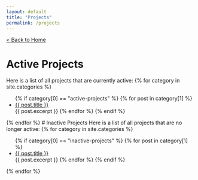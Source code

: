 ```yaml
---
layout: default
title: "Projects"
permalink: /projects
---
```

[< Back to Home](home)
# Active Projects
Here is a list of all projects that are currently active:
{% for category in site.categories %}
  <ul>
    {% if category[0] == "active-projects" %}
    {% for post in category[1] %}
      <li><a href="{{ post.url }}">{{ post.title }}</a></li>
      {{ post.excerpt }}
    {% endfor %}
    {% endif %}
  </ul>
{% endfor %}
# Inactive Projects
Here is a list of all projects that are no longer active:
{% for category in site.categories %}
  <ul>
    {% if category[0] == "inactive-projects" %}
    {% for post in category[1] %}
      <li><a href="{{ post.url }}">{{ post.title }}</a></li>
      {{ post.excerpt }}
    {% endfor %}
    {% endif %}
  </ul>
{% endfor %}
